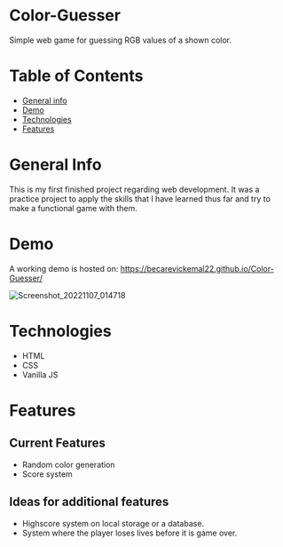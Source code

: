 # Color-Guesser
Simple web game for guessing RGB values of a shown color.

# Table of Contents
* [General info](#general-info)
* [Demo](#Demo)
* [Technologies](#technologies)
* [Features](#Features)

# General Info
This is my first finished project regarding web development. It was a practice project to apply the skills that I have learned thus far and try to make a functional game with them. 

# Demo
A working demo is hosted on: https://becarevickemal22.github.io/Color-Guesser/

![Screenshot_20221107_014718](https://user-images.githubusercontent.com/116683338/200205428-a4d22aaa-cdaf-4770-b09b-87a754a668a8.png)

# Technologies
* HTML
* CSS
* Vanilla JS

# Features
## Current Features
* Random color generation
* Score system
## Ideas for additional features
* Highscore system on local storage or a database.
* System where the player loses lives before it is game over.
